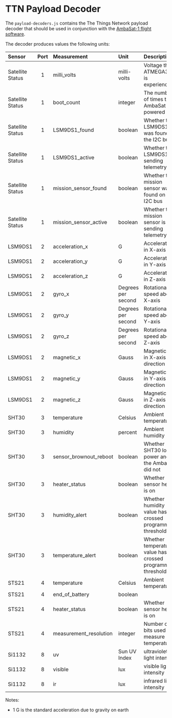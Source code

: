 # TTN Payload Decoder
The `payload-decoders.js` contains the The Things Network payload decoder that should be used in conjunction with the [AmbaSat-1 flight software](../../satellite-software/). 

The decoder produces values the following units:

| Sensor | Port | Measurement | Unit | Description |
|:--|:-:|:--|:--|:--|
| Satellite Status | 1 | milli_volts | milli-volts | Voltage the ATMEGA328P is experiencing |
| Satellite Status | 1 | boot_count | integer | The number of times the AmbaSat has powered up |
| Satellite Status | 1 | LSM9DS1_found | boolean | Whether the LSM9DS1 was found on the I2C bus |
| Satellite Status | 1 | LSM9DS1_active | boolean | Whether the LSM9DS1 is sending telemetry |
| Satellite Status | 1 | mission_sensor_found | boolean | Whether the mission sensor was found on the I2C bus |
| Satellite Status | 1 | mission_sensor_active | boolean | Whether the mission sensor is sending telemetry |
| LSM9DS1 | 2 | acceleration_x | G | Acceleration in X-axis |
| LSM9DS1 | 2 | acceleration_y | G | Acceleration in Y-axis |
| LSM9DS1 | 2 | acceleration_z | G | Acceleration in Z-axis |
| LSM9DS1 | 2 | gyro_x | Degrees per second | Rotational speed about X-axis |
| LSM9DS1 | 2 | gyro_y | Degrees per second | Rotational speed about Y-axis |
| LSM9DS1 | 2 | gyro_z | Degrees per second | Rotational speed about Z-axis |
| LSM9DS1 | 2 | magnetic_x | Gauss | Magnetic field in X-axis direction |
| LSM9DS1 | 2 | magnetic_y | Gauss | Magnetic field in Y-axis direction |
| LSM9DS1 | 2 | magnetic_z | Gauss | Magnetic field in Z-axis direction |
| SHT30 | 3 | temperature | Celsius | Ambient temperature |
| SHT30 | 3 | humidity | percent | Ambient humidity |
| SHT30 | 3 | sensor_brownout_reboot | boolean | Whether SHT30 lost power and the AmbaSat did not |
| SHT30 | 3 | heater_status | boolean | Whether sensor heater is on |
| SHT30 | 3 | humidity_alert | boolean | Whether humidity value has crossed programmer thresholds |
| SHT30 | 3 | temperature_alert | boolean | Whether temperature value has crossed programmer thresholds |
| STS21 | 4 | temperature | Celsius | Ambient temperature |
| STS21 | 4 | end_of_battery | boolean | |
| STS21 | 4 | heater_status | boolean | Whether sensor heater is on |
| STS21 | 4 | measurement_resolution | integer | Number of bits used to measure temperature |
| Si1132 | 8 | uv | Sun UV Index | ultraviolet light intensity |
| Si1132 | 8 | visible | lux | visible light intensity |
| Si1132 | 8 | ir | lux | infrared light intensity |

Notes:
* 1 G is the standard acceleration due to gravity on earth